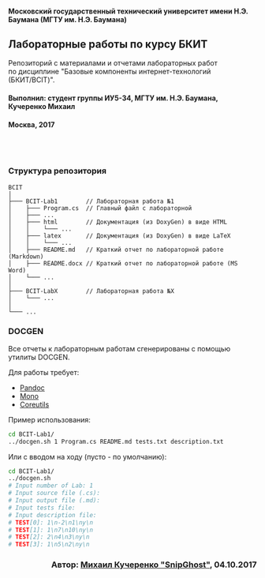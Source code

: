 #### Московский государственный технический университет имени Н.Э. Баумана (МГТУ им. Н.Э. Баумана)

## Лабораторные работы по курсу БКИТ

Репозиторий с материалами и отчетами лабораторных работ   
по дисциплине "Базовые компоненты интернет-технологий (БКИТ/BCIT)".  

#### Выполнил: студент группы ИУ5-34, МГТУ им. Н.Э. Баумана, Кучеренко Михаил

#### Москва, 2017

<br><br>

### Структура репозитория

```
BCIT
│
├─── BCIT-Lab1        // Лабораторная работа №1
│    ├─── Program.cs  // Главный файл с лабораторной
│    ├─── ...
│    ├─── html        // Документация (из DoxyGen) в виде HTML
│    │    └─── ...
│    ├─── latex       // Документация (из DoxyGen) в виде LaTeX
│    │    └─── ...
│    ├─── README.md   // Краткий отчет по лабораторной работе (Markdown)
│    ├─── README.docx // Краткий отчет по лабораторной работе (MS Word)
│    └─── ...
│
├─── BCIT-LabX        // Лабораторная работа №Х
│    └─── ...
│
└─── ...
```

### DOCGEN

Все отчеты к лабораторным работам сгенерированы с помощью утилиты DOCGEN.  

Для работы требует:
- [Pandoc](https://pandoc.org/installing.html)
- [Mono](http://www.mono-project.com/download/)
- [Coreutils](https://www.topbug.net/blog/2013/04/14/install-and-use-gnu-command-line-tools-in-mac-os-x/)

Пример использования:  

```bash
cd BCIT-Lab1/
../docgen.sh 1 Program.cs README.md tests.txt description.txt
```

Или с вводом на ходу (пусто - по умолчанию):
```bash
cd BCIT-Lab1/
../docgen.sh
# Input number of Lab: 1
# Input source file (.cs): 
# Input output file (.md): 
# Input tests file: 
# Input description file: 
# TEST[0]: 1\n-2\n1\ny\n
# TEST[1]: 1\n7\n10\ny\n
# TEST[2]: 2\n4\n3\ny\n
# TEST[3]: 1\n5\n2\ny\n
```

### <p align="right"> Автор: [Михаил Кучеренко "SnipGhost"](https://vk.com/snipghost), 04.10.2017 </p>
